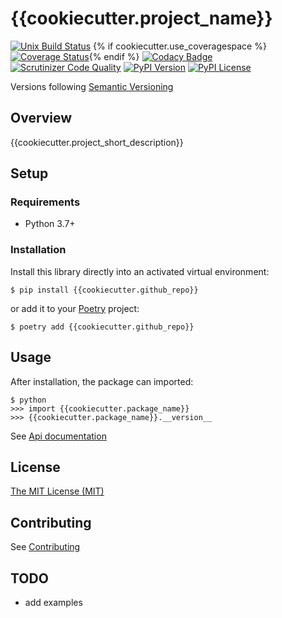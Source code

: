 # {{cookiecutter.project_name}}


[![Unix Build Status](https://img.shields.io/travis/{{cookiecutter.github_username}}/{{cookiecutter.github_repo}}/master.svg?label=unix)](https://travis-ci.org/{{cookiecutter.github_username}}/{{cookiecutter.github_repo}})
{% if cookiecutter.use_coveragespace %}[![Coverage Status](https://img.shields.io/coveralls/{{cookiecutter.github_username}}/{{cookiecutter.github_repo}}/master.svg)](https://coveralls.io/r/{{cookiecutter.github_username}}/{{cookiecutter.github_repo}}){% endif %}
[![Codacy Badge](https://api.codacy.com/project/badge/Grade/fe669a02b4aa46b5b1faf619ba2bf382)](https://www.codacy.com/app/{{cookiecutter.github_username}}/{{cookiecutter.github_repo}}?utm_source=github.com&amp;utm_medium=referral&amp;utm_content={{cookiecutter.github_username}}/{{cookiecutter.github_repo}}&amp;utm_campaign=Badge_Grade)
[![Scrutinizer Code Quality](https://img.shields.io/scrutinizer/g/{{cookiecutter.github_username}}/{{cookiecutter.github_repo}}.svg)](https://scrutinizer-ci.com/g/{{cookiecutter.github_username}}/{{cookiecutter.github_repo}}/?branch=master)
[![PyPI Version](https://img.shields.io/pypi/v/{{cookiecutter.github_repo}}.svg)](https://pypi.org/project/{{cookiecutter.github_repo}})
[![PyPI License](https://img.shields.io/pypi/l/{{cookiecutter.github_repo}}.svg)](https://pypi.org/project/{{cookiecutter.github_repo}})

Versions following [Semantic Versioning](https://semver.org/)

## Overview

{{cookiecutter.project_short_description}}

## Setup

### Requirements

* Python 3.7+

### Installation

Install this library directly into an activated virtual environment:

```text
$ pip install {{cookiecutter.github_repo}}
```

or add it to your [Poetry](https://poetry.eustace.io/) project:

```text
$ poetry add {{cookiecutter.github_repo}}
```

## Usage

After installation, the package can imported:

```text
$ python
>>> import {{cookiecutter.package_name}}
>>> {{cookiecutter.package_name}}.__version__
```

See [Api documentation](https://{{cookiecutter.github_username}}.github.io/{{cookiecutter.github_repo}}/api-overview)

## License

[The MIT License (MIT)](https://{{cookiecutter.github_username}}.github.io/{{cookiecutter.github_repo}}/license)


## Contributing

See [Contributing](https://{{cookiecutter.github_username}}.github.io/{{cookiecutter.github_repo}}/contributing)

## TODO

- add examples

